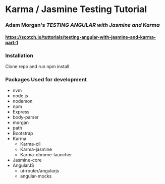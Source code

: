 # Karma / Jasmine Testing Tutorial

### Adam Morgan's _TESTING ANGULAR with Jasmine and Karma_
#### https://scotch.io/tuttorials/testing-angular-with-jasmine-and-karma-part-1

### Installation

Clone repo and run npm install

### Packages Used for development
- nvm
- node.js
- nodemon
- npm
- Express
- body-parser
- morgan
- path
- Bootstrap
- Karma
    - Karma-cli
    - Karma-jasmine
    - Karma-chrome-launcher
- Jasmine-core
- AngularJS
    - ui-router/angularjs
    - angular-mocks
